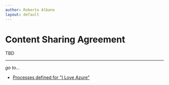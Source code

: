 ```yaml
---
author: Roberto Albano
layout: default
---
```


# Content Sharing Agreement

TBD

---
*go to...*

- [Processes defined for "I Love Azure"](..\..\Processes.md)
